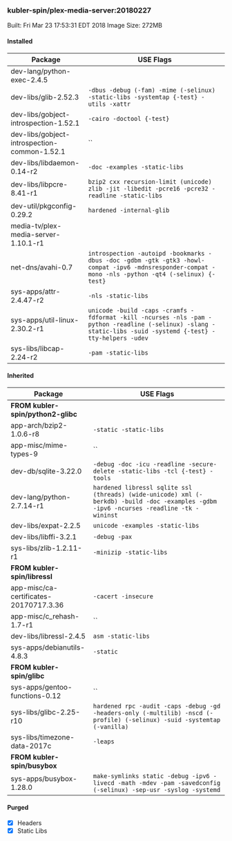 ### kubler-spin/plex-media-server:20180227

Built: Fri Mar 23 17:53:31 EDT 2018
Image Size: 272MB

#### Installed
Package | USE Flags
--------|----------
dev-lang/python-exec-2.4.5 | ` `
dev-libs/glib-2.52.3 | `-dbus -debug (-fam) -mime (-selinux) -static-libs -systemtap {-test} -utils -xattr`
dev-libs/gobject-introspection-1.52.1 | `-cairo -doctool {-test}`
dev-libs/gobject-introspection-common-1.52.1 | ``
dev-libs/libdaemon-0.14-r2 | `-doc -examples -static-libs`
dev-libs/libpcre-8.41-r1 | `bzip2 cxx recursion-limit (unicode) zlib -jit -libedit -pcre16 -pcre32 -readline -static-libs`
dev-util/pkgconfig-0.29.2 | `hardened -internal-glib`
media-tv/plex-media-server-1.10.1-r1 | ` `
net-dns/avahi-0.7 | `introspection -autoipd -bookmarks -dbus -doc -gdbm -gtk -gtk3 -howl-compat -ipv6 -mdnsresponder-compat -mono -nls -python -qt4 (-selinux) {-test}`
sys-apps/attr-2.4.47-r2 | `-nls -static-libs`
sys-apps/util-linux-2.30.2-r1 | `unicode -build -caps -cramfs -fdformat -kill -ncurses -nls -pam -python -readline (-selinux) -slang -static-libs -suid -systemd {-test} -tty-helpers -udev`
sys-libs/libcap-2.24-r2 | `-pam -static-libs`
#### Inherited
Package | USE Flags
--------|----------
**FROM kubler-spin/python2-glibc** |
app-arch/bzip2-1.0.6-r8 | `-static -static-libs`
app-misc/mime-types-9 | ``
dev-db/sqlite-3.22.0 | `-debug -doc -icu -readline -secure-delete -static-libs -tcl {-test} -tools`
dev-lang/python-2.7.14-r1 | `hardened libressl sqlite ssl (threads) (wide-unicode) xml (-berkdb) -build -doc -examples -gdbm -ipv6 -ncurses -readline -tk -wininst`
dev-libs/expat-2.2.5 | `unicode -examples -static-libs`
dev-libs/libffi-3.2.1 | `-debug -pax`
sys-libs/zlib-1.2.11-r1 | `-minizip -static-libs`
**FROM kubler-spin/libressl** |
app-misc/ca-certificates-20170717.3.36 | `-cacert -insecure`
app-misc/c_rehash-1.7-r1 | ``
dev-libs/libressl-2.4.5 | `asm -static-libs`
sys-apps/debianutils-4.8.3 | `-static`
**FROM kubler-spin/glibc** |
sys-apps/gentoo-functions-0.12 | ``
sys-libs/glibc-2.25-r10 | `hardened rpc -audit -caps -debug -gd -headers-only (-multilib) -nscd (-profile) (-selinux) -suid -systemtap (-vanilla)`
sys-libs/timezone-data-2017c | `-leaps`
**FROM kubler-spin/busybox** |
sys-apps/busybox-1.28.0 | `make-symlinks static -debug -ipv6 -livecd -math -mdev -pam -savedconfig (-selinux) -sep-usr -syslog -systemd`
#### Purged
- [x] Headers
- [x] Static Libs
